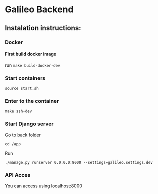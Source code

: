 # Galileo Backend

## Instalation instructions:

### Docker
#### First build docker image

run `make build-docker-dev`

### Start containers

`source start.sh`

### Enter to the container

`make ssh-dev`

### Start Django server

Go to back folder

`cd /app`

Run

`./manage.py runserver 0.0.0.0:8000 --settings=galileo.settings.dev`

### API Acces

You can access using localhost:8000
